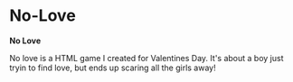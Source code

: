 # No-Love

**No Love**

No love is a HTML game I created for Valentines Day. It's about a boy just tryin to find love, but ends up scaring all the girls away!

